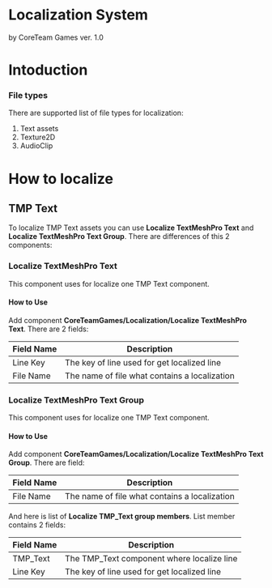 # Localization System
by CoreTeam Games ver. 1.0

# Intoduction

### File types
There are supported list of file types for localization:
1. Text assets
2. Texture2D
3. AudioClip

# How to localize

## TMP Text
To localize TMP Text assets you can use **Localize TextMeshPro Text** and **Localize TextMeshPro Text Group**. There are differences of this 2 components:

### Localize TextMeshPro Text
This component uses for localize one TMP Text component.
#### How to Use

Add component **CoreTeamGames/Localization/Localize TextMeshPro Text**. There are 2 fields:

|Field Name |Description                                  |
|-----------|---------------------------------------------|
|Line Key   |The key of line used for get localized line  |
|File Name  |The name of file what contains a localization|

### Localize TextMeshPro Text Group
This component uses for localize one TMP Text component.

#### How to Use
Add component **CoreTeamGames/Localization/Localize TextMeshPro Text Group**. There are field:

|Field Name |Description                                  |
|-----------|---------------------------------------------|
|File Name  |The name of file what contains a localization|

And here is list of **Localize TMP_Text group members**. List member contains 2 fields:

|Field Name |Description                                  |
|-----------|---------------------------------------------|
|TMP_Text   |The TMP_Text component where localize line   |
|Line Key   |The key of line used for get localized line  |
